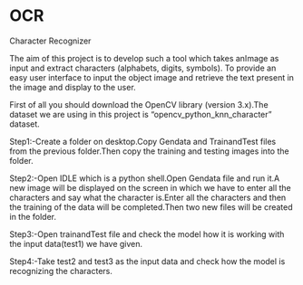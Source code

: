 # OCR
Character Recognizer

The aim of this project is to develop such a tool which takes anImage as input and extract characters (alphabets, digits, symbols).
To provide an easy user interface to input the object image and retrieve the text present in the image and display to the user.

First of all you should download the OpenCV library (version 3.x).The
dataset we are using in this project is “opencv_python_knn_character”
dataset.


Step1:-Create a folder on desktop.Copy Gendata and TrainandTest files
from the previous folder.Then copy the training and testing images into
the folder.


Step2:-Open IDLE which is a python shell.Open Gendata file and run
it.A new image will be displayed on the screen in which we have to enter
all the characters and say what the character is.Enter all the characters
and then the training of the data will be completed.Then two new files
will be created in the folder.

Step3:-Open trainandTest file and check the model how it is working
with the input data(test1) we have given.

Step4:-Take test2 and test3 as the input data and check how the model is
recognizing the characters.
